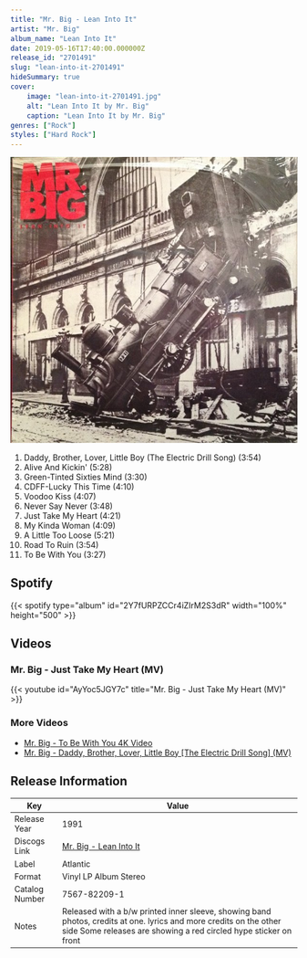 ```yaml
---
title: "Mr. Big - Lean Into It"
artist: "Mr. Big"
album_name: "Lean Into It"
date: 2019-05-16T17:40:00.000000Z
release_id: "2701491"
slug: "lean-into-it-2701491"
hideSummary: true
cover:
    image: "lean-into-it-2701491.jpg"
    alt: "Lean Into It by Mr. Big"
    caption: "Lean Into It by Mr. Big"
genres: ["Rock"]
styles: ["Hard Rock"]
---
```


![Lean Into It by Mr. Big](lean-into-it-2701491.jpg)

<!-- section break -->

1. Daddy, Brother, Lover, Little Boy (The Electric Drill Song) (3:54)
2. Alive And Kickin' (5:28)
3. Green-Tinted Sixties Mind (3:30)
4. CDFF-Lucky This Time (4:10)
5. Voodoo Kiss (4:07)
6. Never Say Never (3:48)
7. Just Take My Heart (4:21)
8. My Kinda Woman (4:09)
9. A Little Too Loose (5:21)
10. Road To Ruin (3:54)
11. To Be With You (3:27)

<!-- section break -->


## Spotify
{{< spotify type="album" id="2Y7fURPZCCr4iZIrM2S3dR" width="100%" height="500" >}}



## Videos
### Mr. Big - Just Take My Heart (MV)
{{< youtube id="AyYoc5JGY7c" title="Mr. Big - Just Take My Heart (MV)" >}}<br>

### More Videos

- [Mr. Big - To Be With You 4K Video](https://www.youtube.com/watch?v=L6-uJLteKek)
- [Mr. Big - Daddy, Brother, Lover, Little Boy [The Electric Drill Song] (MV)](https://www.youtube.com/watch?v=46BCpSJKIjw)


## Release Information
|  Key           | Value                                                |
| ---------------| ---------------------------------------------------- |
| Release Year   | 1991                                   |
| Discogs Link   | [Mr. Big - Lean Into It](https://www.discogs.com/release/2701491-Mr-Big-Lean-Into-It) |
| Label          | Atlantic |
| Format         | Vinyl LP Album Stereo |
| Catalog Number | 7567-82209-1 |
| Notes | Released with a b/w printed inner sleeve, showing band photos, credits at one. lyrics and more credits on the other side  Some releases are showing a red circled hype sticker on front |
